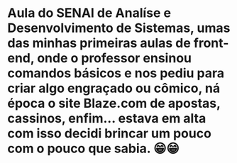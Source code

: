 # Aula do SENAI de Analíse e Desenvolvimento de Sistemas, umas das minhas primeiras aulas de front-end, onde o professor ensinou comandos básicos e nos pediu para criar algo engraçado ou cômico, ná época o site Blaze.com de apostas, cassinos, enfim... estava em alta com isso decidi brincar um pouco com o pouco que sabia. 😁😁

